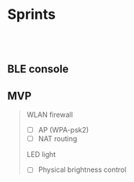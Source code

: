 # Sprints
<br><br>

## BLE console ##

## MVP
> WLAN firewall
> - [ ] AP (WPA-psk2)
> - [ ] NAT routing
>
> LED light
> - [ ] Physical brightness control

